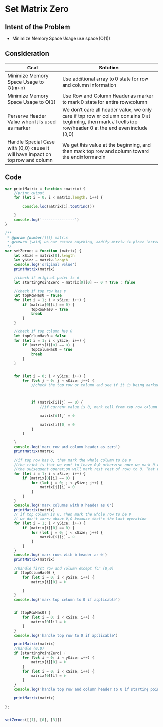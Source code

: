 # Set Matrix Zero

## Intent of the Problem

* Minimize Memory Space Usage use space (O(1))

## Consideration

| Goal                                                                           | Solution                                                                                                                                                      |
| ------------------------------------------------------------------------------ | ------------------------------------------------------------------------------------------------------------------------------------------------------------- |
| Minimize Memory Space Usage to O(m+n)                                          | Use additional array to 0 state for row and column information                                                                                                |
| Minimize Memory Space Usage to O(1)                                            | Use Row and Column Header as marker to mark 0 state for entire row/column                                                                                     |
| Perserve Header Value when it is used as marker                                | We don't care all header value, we only care if top row or column contains 0 at beginning, then mark all cells top row/header 0 at the end even include (0,0) |
| Handle Special Case with (0,0) cause it will have impact on top row and column | We get this value at the beginning, and then mark top row and column toward the endinformatoin                                                                |

## Code

```js
var printMatrix = function (matrix) {
    //print output
    for (let i = 0; i < matrix.length; i++) {

        console.log(matrix[i].toString())

    }
    console.log('---------------')
}

/**
 * @param {number[][]} matrix
 * @return {void} Do not return anything, modify matrix in-place instead.
 */
var setZeroes = function (matrix) {
    let xSize = matrix[0].length
    let ySize = matrix.length
    console.log('original value')
    printMatrix(matrix)

    //check if original point is 0
    let startingPointZero = matrix[0][0] == 0 ? true : false

    //check if top row has 0
    let topRowHas0 = false
    for (let i = 1; i < xSize; i++) {
        if (matrix[0][i] == 0) {
            topRowHas0 = true
            break
        }
    }

    //check if top column has 0
    let topColumHas0 = false
    for (let i = 1; i < ySize; i++) {
        if (matrix[i][0] == 0) {
            topColumHas0 = true
            break
        }
    }


    for (let i = 0; i < ySize; i++) {
        for (let j = 0; j < xSize; j++) {
            //check the top row or column and see if it is being marked as 0



            if (matrix[i][j] == 0) {
                //if current value is 0, mark cell from top row column as 0   

                matrix[0][j] = 0

                matrix[i][0] = 0
            }
        }

    }
    console.log('mark row and column header as zero')
    printMatrix(matrix)

    //if top row has 0, then mark the whole column to be 0
    //the trick is that we want to leave 0,0 otherwise once we mark 0 column to 0
    //the subsequent operation will mark rest rest of rows to 0. That will be inaccurate
    for (let i = 1; i < xSize; i++) {
        if (matrix[0][i] == 0) {
            for (let j = 0; j < ySize; j++) {
                matrix[j][i] = 0
            }
        }
    }
    console.log('mark columns with 0 header as 0')
    printMatrix(matrix)
    // if top column is 0, then mark the whole row to be 0
    // we don't worry about 0,0 because that's the last operation
    for (let i = 1; i < ySize; i++) {
        if (matrix[i][0] == 0) {
            for (let j = 0; j < xSize; j++) {
                matrix[i][j] = 0
            }
        }
    }
    console.log('mark rows with 0 header as 0')
    printMatrix(matrix)

    //handle first row and column except for (0,0)
    if (topColumHas0) {
        for (let i = 0; i < ySize; i++) {
            matrix[i][0] = 0

        }
    }
    console.log('mark top column to 0 if applicable')


    if (topRowHas0) {
        for (let i = 0; i < xSize; i++) {
            matrix[0][i] = 0
        }
    }
    console.log('handle top row to 0 if applicable')

    printMatrix(matrix)
    //handle (0,0)
    if (startingPointZero) {
        for (let i = 0; i < ySize; i++) {
            matrix[i][0] = 0
        }
        for (let i = 0; i < xSize; i++) {
            matrix[0][i] = 0
        }
    }
    console.log('handle top row and column header to 0 if starting point is 0')

    printMatrix(matrix)

};


setZeroes([[1], [0], [3]])
```
